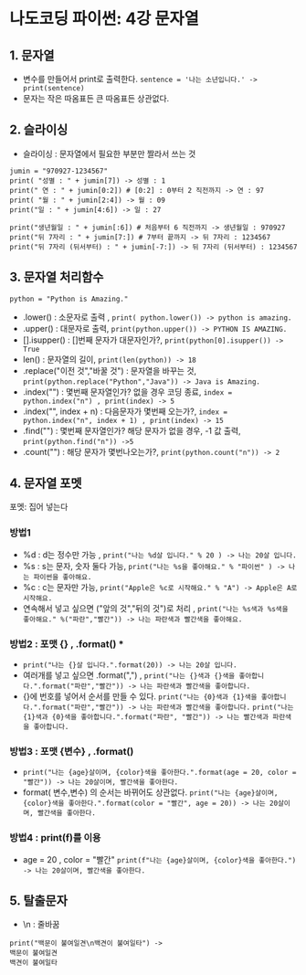 # 나도코딩 파이썬: 4강 문자열

## 1. 문자열

- 변수를 만들어서 print로 출력한다. `sentence = '나는 소년입니다.' -> print(sentence)`
- 문자는 작은 따옴표든 큰 따옴표든 상관없다.

## 2. 슬라이싱

-  슬라이싱 : 문자열에서 필요한 부분만 짤라서 쓰는 것
```
jumin = "970927-1234567"
print( "성별 : " + jumin[7]) -> 성별 : 1
print(" 연 : " + jumin[0:2]) # [0:2] : 0부터 2 직전까지 -> 연 : 97
print( "월 : " + jumin[2:4]) -> 월 : 09
print("일 : " + jumin[4:6]) -> 일 : 27

print("생년월일 : " + jumin[:6]) # 처음부터 6 직전까지 -> 생년월일 : 970927
print("뒤 7자리 : " + jumin[7:]) # 7부터 끝까지 -> 뒤 7자리 : 1234567
print("뒤 7자리 (뒤서부터) : " + jumin[-7:]) -> 뒤 7자리 (뒤서부터) : 1234567
```

## 3. 문자열 처리함수
`python = "Python is Amazing."`
- .lower() : 소문자로 출력 , `print( python.lower()) -> python is amazing.`
- .upper() : 대문자로 출력, `print(python.upper()) -> PYTHON IS AMAZING.`
- [].isupper() : []번째 문자가 대문자인가?, `print(python[0].isupper()) -> True`
- len() : 문자열의 길이, `print(len(python)) -> 18`
- .replace("이전 것","바꿀 것") : 문자열을 바꾸는 것, `print(python.replace("Python","Java")) -> Java is Amazing.`
- .index("") : 몇번째 문자열인가? 없을 경우 코딩 종료, `index = python.index("n") , print(index) -> 5`
- .index("", index + n) : 다음문자가 몇번째 오는가?, `index = python.index("n", index + 1) , print(index) -> 15`
- .find("") : 몇번째 문자열인가? 해당 문자가 없을 경우, -1 값 출력, `print(python.find("n")) ->5 `
- .count("") : 해당 문자가 몇번나오는가?, `print(python.count("n")) -> 2`

## 4. 문자열 포멧
포멧: 집어 넣는다

### 방법1

- %d : d는 정수만 가능 , `print("나는 %d살 입니다." % 20 ) -> 나는 20살 입니다.` 
- %s : s는 문자, 숫자 둘다 가능, `print("나는 %s을 좋아해요." % "파이썬" ) -> 나는 파이썬을 좋아해요.`
- %c : c는 문자만 가능, `print("Apple은 %c로 시작해요." % "A") -> Apple은 A로 시작해요.`
- 연속해서 넣고 싶으면 ("앞의 것","뒤의 것")로 처리 , `print("나는 %s색과 %s색을 좋아해요." %("파란","빨간")) -> 나는 파란색과 빨간색을 좋아해요.`

### 방법2 : 포맷 {} , .format() *

- `print("나는 {}살 입니다.".format(20)) -> 나는 20살 입니다.`
- 여러개를 넣고 싶으면 .format(",") , `print("나는 {}색과 {}색을 좋아합니다.".format("파란","빨간")) -> 나는 파란색과 빨간색을 좋아합니다.`
- {}에 번호를 넣어서 순서를 만들 수 있다. 
`print("나는 {0}색과 {1}색을 좋아합니다.".format("파란","빨간")) -> 나는 파란색과 빨간색을 좋아합니다.`
`print("나는 {1}색과 {0}색을 좋아합니다.".format("파란", "빨간")) -> 나는 빨간색과 파란색을 좋아합니다.`

### 방법3 : 포맷 {변수} , .format()

- `print("나는 {age}살이며, {color}색을 좋아한다.".format(age = 20, color = "빨간")) -> 나는 20살이며, 빨간색을 좋아한다.`
- format( 변수,변수) 의 순서는 바뀌어도 상관없다.
`print("나는 {age}살이며, {color}색을 좋아한다.".format(color = "빨간", age = 20)) -> 나는 20살이며, 빨간색을 좋아한다.`

### 방법4 : print(f)를 이용

- age = 20 , color = "빨간" `print(f"나는 {age}살이며, {color}색을 좋아한다.") -> 나는 20살이며, 빨간색을 좋아한다.`


## 5. 탈출문자

- \n : 줄바꿈
```
print("백문이 불여일견\n백견이 불여일타") -> 
백문이 불여일견
백견이 불여일타
```



